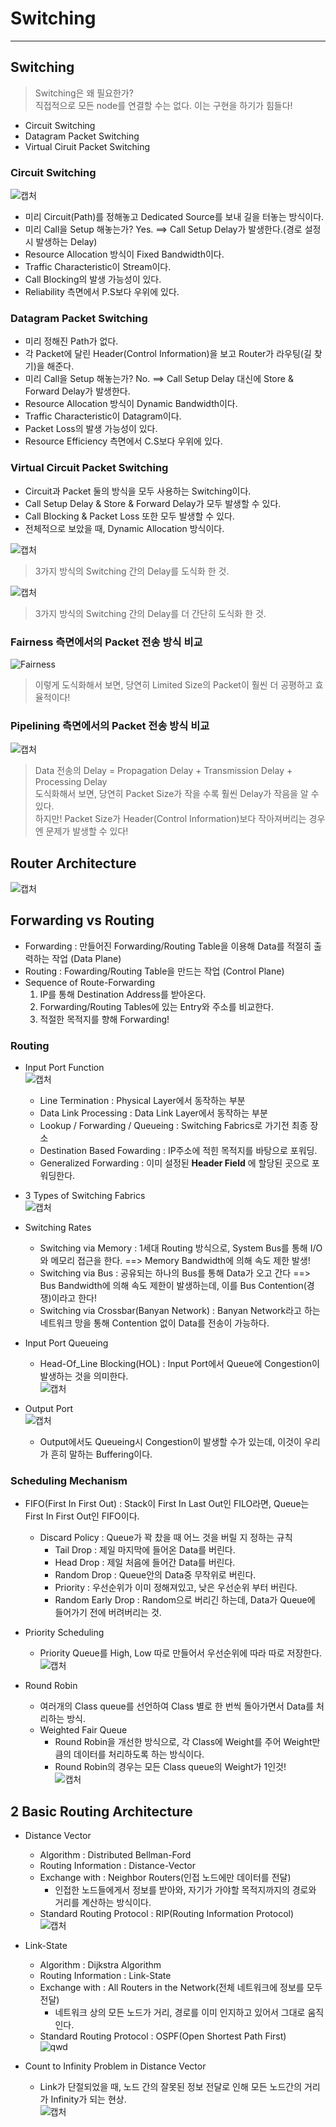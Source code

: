 # Switching
---
## Switching
>Switching은 왜 필요한가?  
>직접적으로 모든 node를 연결할 수는 없다. 이는 구현을 하기가 힘들다!  
- Circuit Switching
- Datagram Packet Switching
- Virtual Ciruit Packet Switching

### Circuit Switching  
![캡처](https://user-images.githubusercontent.com/71700079/117968735-7a4d0680-b361-11eb-97e7-dc1669e8efbd.PNG)  
- 미리 Circuit(Path)를 정해놓고 Dedicated Source를 보내 길을 터놓는 방식이다.
- 미리 Call을 Setup 해놓는가? Yes. ==> Call Setup Delay가 발생한다.(경로 설정 시 발생하는 Delay)
- Resource Allocation 방식이 Fixed Bandwidth이다.
- Traffic Characteristic이 Stream이다.
- Call Blocking의 발생 가능성이 있다.
- Reliability 측면에서 P.S보다 우위에 있다.

### Datagram Packet Switching
- 미리 정해진 Path가 없다.
- 각 Packet에 달린 Header(Control Information)을 보고 Router가 라우팅(길 찾기)을 해준다.
- 미리 Call을 Setup 해놓는가? No. ==> Call Setup Delay 대신에 Store & Forward Delay가 발생한다.
- Resource Allocation 방식이 Dynamic Bandwidth이다.
- Traffic Characteristic이 Datagram이다.
- Packet Loss의 발생 가능성이 있다.
- Resource Efficiency 측면에서 C.S보다 우위에 있다.

### Virtual Circuit Packet Switching
- Circuit과 Packet 둘의 방식을 모두 사용하는 Switching이다.
- Call Setup Delay & Store & Forward Delay가 모두 발생할 수 있다.
- Call Blocking & Packet Loss 또한 모두 발생할 수 있다.
- 전체적으로 보았을 때, Dynamic Allocation 방식이다.  

![캡처](https://user-images.githubusercontent.com/71700079/117975579-c69c4480-b369-11eb-8848-24455c1e31e5.PNG)  
> 3가지 방식의 Switching 간의 Delay를 도식화 한 것.  

![캡처](https://user-images.githubusercontent.com/71700079/117975653-da47ab00-b369-11eb-8f3a-a2c0ed265f06.PNG)  
> 3가지 방식의 Switching 간의 Delay를 더 간단히 도식화 한 것.  

### Fairness 측면에서의 Packet 전송 방식 비교  

![Fairness](https://user-images.githubusercontent.com/71700079/118458366-a25bb180-b735-11eb-80a8-3108a3af7818.PNG)  
> 이렇게 도식화해서 보면, 당연히 Limited Size의 Packet이 훨씬 더 공평하고 효율적이다!

### Pipelining 측면에서의 Packet 전송 방식 비교  

![캡처](https://user-images.githubusercontent.com/71700079/118458581-e18a0280-b735-11eb-8fa6-c2281fb3bb55.PNG)  
> Data 전송의 Delay = Propagation Delay + Transmission Delay + Processing Delay  
> 도식화해서 보면, 당연히 Packet Size가 작을 수록 훨씬 Delay가 작음을 알 수 있다.  
> 하지만! Packet Size가 Header(Control Information)보다 작아져버리는 경우엔 문제가 발생할 수 있다!  

## Router Architecture  
![캡처](https://user-images.githubusercontent.com/71700079/118459285-93c1ca00-b736-11eb-9409-da156594ff95.PNG)  

## Forwarding vs Routing
- Forwarding : 만들어진 Forwarding/Routing Table을 이용해 Data를 적절히 출력하는 작업 (Data Plane)
- Routing : Fowarding/Routing Table을 만드는 작업 (Control Plane)
- Sequence of Route-Forwarding
  1. IP를 통해 Destination Address를 받아온다.
  2. Forwarding/Routing Tables에 있는 Entry와 주소를 비교한다.
  3. 적절한 목적지를 향해 Forwarding!

### Routing
- Input Port Function  
![캡처](https://user-images.githubusercontent.com/71700079/118459684-f0bd8000-b736-11eb-835b-5d906ab0a2e7.PNG)   
  - Line Termination : Physical Layer에서 동작하는 부분
  - Data Link Processing : Data Link Layer에서 동작하는 부분
  - Lookup / Forwarding / Queueing : Switching Fabrics로 가기전 최종 장소
  - Destination Based Fowarding : IP주소에 적힌 목적지를 바탕으로 포워딩.
  - Generalized Forwarding : 이미 설정된 __Header Field__ 에 할당된 곳으로 포워딩한다.
- 3 Types of Switching Fabrics  
![캡처](https://user-images.githubusercontent.com/71700079/118460041-4abe4580-b737-11eb-8bde-47f91c15e619.PNG)  
- Switching Rates
  - Switching via Memory : 1세대 Routing 방식으로, System Bus를 통해 I/O와 메모리 접근을 한다. ==> Memory Bandwidth에 의해 속도 제한 발생!
  - Switching via Bus : 공유되는 하나의 Bus를 통해 Data가 오고 간다 ==> Bus Bandwidth에 의해 속도 제한이 발생하는데, 이를 Bus Contention(경쟁)이라고 한다!
  - Switching via Crossbar(Banyan Network) : Banyan Network라고 하는 네트워크 망을 통해 Contention 없이 Data를 전송이 가능하다.
- Input Port Queueing
  - Head-Of_Line Blocking(HOL) : Input Port에서 Queue에 Congestion이 발생하는 것을 의미한다.    
  ![캡처](https://user-images.githubusercontent.com/71700079/118461117-49d9e380-b738-11eb-8789-34556ad1a5f3.PNG)  

- Output Port  
![캡처](https://user-images.githubusercontent.com/71700079/118461222-683fdf00-b738-11eb-9577-287b83035d94.PNG)  
  - Output에서도 Queueing시 Congestion이 발생할 수가 있는데, 이것이 우리가 흔히 말하는 Buffering이다.

### Scheduling Mechanism
- FIFO(First In First Out) : Stack이 First In Last Out인 FILO라면, Queue는 First In First Out인 FIFO이다.
  - Discard Policy : Queue가 꽉 찼을 때 어느 것을 버릴 지 정하는 규칙
    - Tail Drop : 제일 마지막에 들어온 Data를 버린다.
    - Head Drop : 제일 처음에 들어간 Data를 버린다.
    - Random Drop : Queue안의 Data중 무작위로 버린다.
    - Priority : 우선순위가 이미 정해져있고, 낮은 우선순위 부터 버린다.
    - Random Early Drop : Random으로 버리긴 하는데, Data가 Queue에 들어가기 전에 버려버리는 것.
- Priority Scheduling
  - Priority Queue를 High, Low 따로 만들어서 우선순위에 따라 따로 저장한다.  
  ![캡처](https://user-images.githubusercontent.com/71700079/118475252-fae77a80-b746-11eb-9521-e946493c49eb.PNG)  

- Round Robin
  - 여러개의 Class queue를 선언하여 Class 별로 한 번씩 돌아가면서 Data를 처리하는 방식.
  - Weighted Fair Queue
    - Round Robin을 개선한 방식으로, 각 Class에 Weight를 주어 Weight만큼의 데이터를 처리하도록 하는 방식이다.
    - Round Robin의 경우는 모든 Class queue의 Weight가 1인것!  
    ![캡처](https://user-images.githubusercontent.com/71700079/118475420-31bd9080-b747-11eb-989b-8fa7b85d4f79.PNG)  

## 2 Basic Routing Architecture
- Distance Vector
  - Algorithm : Distributed Bellman-Ford
  - Routing Information : Distance-Vector
  - Exchange with : Neighbor Routers(인접 노드에만 데이터를 전달)
    - 인접한 노드들에게서 정보를 받아와, 자기가 가야할 목적지까지의 경로와 거리를 계산하는 방식이다.
  - Standard Routing Protocol : RIP(Routing Information Protocol)  
  ![캡처](https://user-images.githubusercontent.com/71700079/120098381-83671180-c170-11eb-8319-b42c889a2e4d.PNG)  
  
- Link-State
  - Algorithm : Dijkstra Algorithm
  - Routing Information : Link-State
  - Exchange with : All Routers in the Network(전체 네트워크에 정보를 모두 전달)
    - 네트워크 상의 모든 노드가 거리, 경로를 이미 인지하고 있어서 그대로 움직인다.
  - Standard Routing Protocol : OSPF(Open Shortest Path First)  
  ![qwd](https://user-images.githubusercontent.com/71700079/120098390-94b01e00-c170-11eb-9561-62cdc966c671.PNG)  
  
- Count to Infinity Problem in Distance Vector
  - Link가 단절되었을 때, 노드 간의 잘못된 정보 전달로 인해 모든 노드간의 거리가 Infinity가 되는 현상.  
  ![캡처](https://user-images.githubusercontent.com/71700079/120098627-f58c2600-c171-11eb-85e4-99914ac3fdd7.PNG)  

 

 
